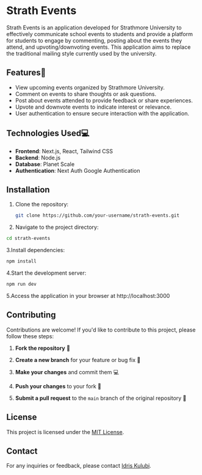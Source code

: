 # Strath Events

Strath Events is an application developed for Strathmore University to effectively communicate school events to students and provide a platform for students to engage by commenting, posting about the events they attend, and upvoting/downvoting events. This application aims to replace the traditional mailing style currently used by the university.

## Features🚀

- View upcoming events organized by Strathmore University.
- Comment on events to share thoughts or ask questions.
- Post about events attended to provide feedback or share experiences.
- Upvote and downvote events to indicate interest or relevance.
- User authentication to ensure secure interaction with the application.

## Technologies Used💻

- **Frontend**: Next.js, React, Tailwind CSS
- **Backend**: Node.js
- **Database**: Planet Scale 
- **Authentication**: Next Auth Google  Authentication 
## Installation

1. Clone the repository:

   ```bash
   git clone https://github.com/your-username/strath-events.git
   ```
2. Navigate to the project directory:
  ```bash
cd strath-events
  ```
3.Install dependencies:
 ```bash
npm install
 ```
4.Start the development server:
```bash
npm run dev
 ```
5.Access the application in your browser at http://localhost:3000

## Contributing

Contributions are welcome! If you'd like to contribute to this project, please follow these steps:

1. **Fork the repository** 🍴

2. **Create a new branch** for your feature or bug fix 🌿

3. **Make your changes** and commit them 💻

4. **Push your changes** to your fork 🚀

5. **Submit a pull request** to the `main` branch of the original repository 🎉
## License

This project is licensed under the [MIT License](LICENSE).

## Contact

For any inquiries or feedback, please contact [Idris Kulubi](mailto:kulubiidris@egmail.com).

